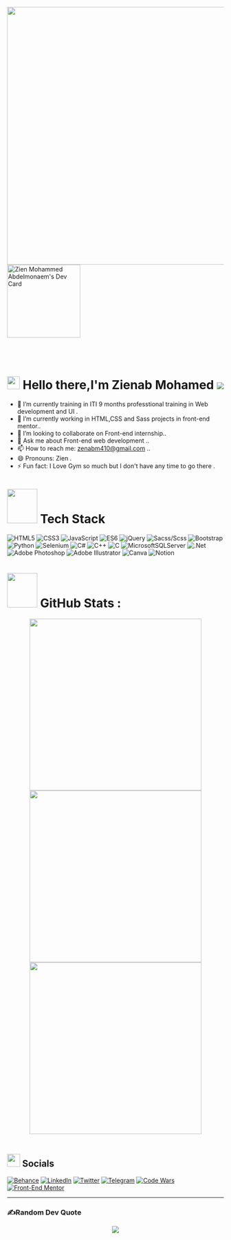 
<p align="center" width="900">
 
<img  align="left" src="https://user-images.githubusercontent.com/78083890/169719246-710404e6-01e3-4b49-b39d-76b0334aae33.png" width="600px" >
<br>
<br>
 
<!-- <a  href="https://app.daily.dev/zienmo"><img src="https://api.daily.dev/devcards/41181d273f7a46c89ce78442570af882.png?r=gbw" width="170" alt="Zien Mohammed Abdelmonaem's Dev Card"/></a> -->
 <a href="https://app.daily.dev/zienmo"><img src="https://api.daily.dev/devcards/41181d273f7a46c89ce78442570af882.png?r=4lp" width="170" alt="Zien Mohammed Abdelmonaem's Dev Card"/></a>
 <br>
 <br>
</p>

<h1 align="center">
<br> <img src="https://github.com/TheDudeThatCode/TheDudeThatCode/blob/master/Assets/Hi.gif" width="29px" height="30px"> Hello there,I'm Zienab Mohamed <img src="https://visitcount.itsvg.in/api?id=zenab12&icon=0&color=0" style="display:inline-block;margin:auto auo">
 <br>
</h1>


- 🔭 I’m currently training in ITI 9 months professtional training in Web development and UI .
- 🌱 I’m currently working in HTML,CSS and Sass projects in front-end mentor..
- 👯 I’m looking to collaborate on Front-end internship..
- 💬 Ask me about Front-end web development ..
- 📫 How to reach me: zenabm410@gmail.com ..
- 😄 Pronouns: Zien .
- ⚡ Fun fact: I Love Gym so much but I don't have any time to go there .


# <img src="https://media.giphy.com/media/NgurY1o4z080Jfoyzw/giphy.gif" width=70 height=80> Tech Stack
![HTML5](https://img.shields.io/badge/html5-%23E34F26.svg?style=for-the-badge&logo=html5&logoColor=white)
![CSS3](https://img.shields.io/badge/css3-%231572B6.svg?style=for-the-badge&logo=css3&logoColor=white) 
![JavaScript](https://img.shields.io/badge/javascript-%23323330.svg?style=for-the-badge&logo=javascript&logoColor=%23F7DF1E) 
![ES6](https://img.shields.io/badge/ES6-%23F7DF1E.svg?style=for-the-badge&logo=ES6&logoColor=%23323330) 
![jQuery](https://img.shields.io/badge/jquery-%230769AD.svg?style=for-the-badge&logo=jquery&logoColor=white) 
![Sacss/Scss](https://img.shields.io/badge/Sass-%23ff69b4.svg?style=for-the-badge&logo=Sass&logoColor=white) 
![Bootstrap](https://img.shields.io/badge/bootstrap-%23563D7C.svg?style=for-the-badge&logo=bootstrap&logoColor=white) 
![Python](https://img.shields.io/badge/python-3670A0?style=for-the-badge&logo=python&logoColor=ffdd54)
![Selenium](https://img.shields.io/badge/selenium-239120?style=for-the-badge&logo=selenium&logoColor=white)
![C#](https://img.shields.io/badge/c%23-%23239120.svg?style=for-the-badge&logo=c-sharp&logoColor=white)
![C++](https://img.shields.io/badge/c++-%2300599C.svg?style=for-the-badge&logo=c%2B%2B&logoColor=white)
![C](https://img.shields.io/badge/c-%2300599C.svg?style=for-the-badge&logo=c&logoColor=white) 
![MicrosoftSQLServer](https://img.shields.io/badge/Microsoft%20SQL%20Sever-CC2927?style=for-the-badge&logo=microsoft%20sql%20server&logoColor=white) 
![.Net](https://img.shields.io/badge/.NET-5C2D91?style=for-the-badge&logo=.net&logoColor=white) ![Adobe Photoshop](https://img.shields.io/badge/adobephotoshop-%2331A8FF.svg?style=for-the-badge&logo=adobephotoshop&logoColor=white) ![Adobe Illustrator](https://img.shields.io/badge/adobeillustrator-%23FF9A00.svg?style=for-the-badge&logo=adobeillustrator&logoColor=white)
![Canva](https://img.shields.io/badge/Canva-%2300C4CC.svg?style=for-the-badge&logo=Canva&logoColor=white)
![Notion](https://img.shields.io/badge/Notion-%23000000.svg?style=for-the-badge&logo=notion&logoColor=white)


<!-- Proudly created with GPRM ( https://gprm.itsvg.in ) -->

# <img src="https://media.giphy.com/media/IcnxGGAj0ubyB2r5M6/giphy.gif" width=70 height=80> GitHub Stats :
<div align="center">
<!--  ![Anurag's GitHub stats](https://github-readme-stats.vercel.app/api?username=anuraghazra&bg_color=30,e96443,904e95&title_color=fff&text_color=fff)
 -->
<img src="https://github-readme-stats.vercel.app/api?username=zenab12&theme=dracula&hide_border=false&include_all_commits=false&count_private=false" width="400">
<img src="https://github-readme-streak-stats.herokuapp.com/?user=zenab12&theme=dracula&hide_border=false" width="400"><br/>
<img src="https://github-readme-stats.vercel.app/api/top-langs/?username=zenab12&theme=dracula&hide_border=false&include_all_commits=false&count_private=false&layout=compact" width="400" >

</div>
<br>

## <img src="https://media.giphy.com/media/5WJ6SOKeNKrSzblU4R/giphy.gif" width=30 height=30> Socials
[![Behance](https://img.shields.io/badge/Behance-1769ff?logo=behance&logoColor=white)](https://behance.net/zenabmohammed1) [![LinkedIn](https://img.shields.io/badge/LinkedIn-%230077B5.svg?logo=linkedin&logoColor=white)](https://www.linkedin.com/in/zienabmuhammad/) 
[![Twitter](https://img.shields.io/twitter/follow/zenabmo90454136?color=white&logo=twitter&logoColor=white&style=plastic)](https://twitter.com/zenabmo90454136) 
[![Telegram](https://img.shields.io/twitter/url?color=white&label=Contact%20me&logo=telegram&url=http%3A%2F%2Ft.me%2FunNotBooleanFalse)](https://t.me/unNotBooleanFalse)
[![Code Wars](https://img.shields.io/badge/Code%20wars-Follow-red)](https://www.codewars.com/users/zenab12)
[![Front-End Mentor](https://img.shields.io/badge/Front--end%20Mentor-Follow-blue)](https://www.frontendmentor.io/profile/zenab12)

---
### ✍️Random Dev Quote

<p align="center">
<img src="https://quotes-github-readme.vercel.app/api?type=horizontal&theme=radical">
</p>
<!--

## 🏆GitHub Trophies
![](https://github-profile-trophy.vercel.app/?username=zenab12&theme=oldie&no-frame=false&no-bg=false&margin-w=4)

### 😂Random Dev Meme
<img src="https://random-memer.herokuapp.com/" width="512px"/>
-->
